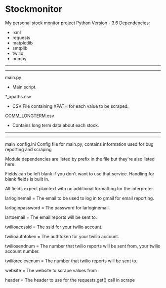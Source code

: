 # Stockmonitor
My personal stock monitor project
Python Version - 3.6
Dependencies:
 - lxml
 - requests
 - matplotlib
 - smtplib
 - twilio
 - numpy
___

___
 
main.py
 - Main script.
 
*_xpaths.csv
 - CSV File containing XPATH for each value to be scraped.
 
COMM_LONGTERM.csv
 - Contains long term data about each stock. 

___

___
main_config.ini
Config file for main.py, contains information used for bug reporting and scraping

Module dependencies are listed by prefix in the file but they're also listed here.

Fields can be left blank if you don't want to use that service. Handling for blank fields
 is built in.

All fields expect plaintext with no additional formatting for the interpreter.

larloginemail = The email to be used to log in to gmail for email reporting.

larloginpassword = The password for larloginemail.

lartoemail = The email reports will be sent to.

twilioaccssid = The ssid for your twilio account.

twilioauthtoken = The authtoken for your twilio account.

twiliosendnum = The number that twilio reports will be sent from, your twilio account number.

twiliorecievenum = The number that twilio reports will be sent to.

website = The website to scrape values from

header = The header to use for the requests.get() call in scrape
 

